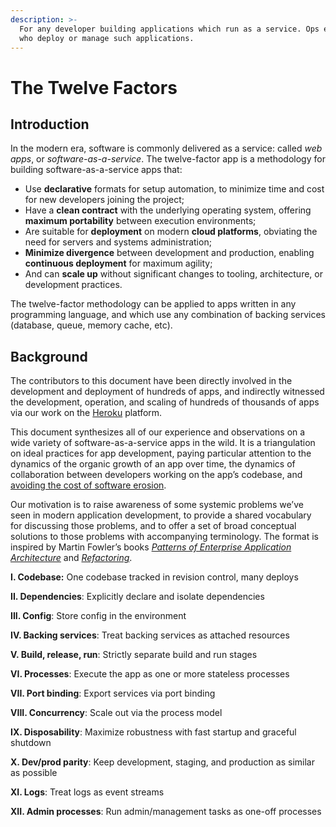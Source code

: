 ```yaml
---
description: >-
  For any developer building applications which run as a service. Ops engineers
  who deploy or manage such applications.
---
```


# The Twelve Factors

## Introduction <a href="#introduction" id="introduction"></a>

In the modern era, software is commonly delivered as a service: called _web apps_, or _software-as-a-service_. The twelve-factor app is a methodology for building software-as-a-service apps that:

* Use **declarative** formats for setup automation, to minimize time and cost for new developers joining the project;
* Have a **clean contract** with the underlying operating system, offering **maximum portability** between execution environments;
* Are suitable for **deployment** on modern **cloud platforms**, obviating the need for servers and systems administration;
* **Minimize divergence** between development and production, enabling **continuous deployment** for maximum agility;
* And can **scale up** without significant changes to tooling, architecture, or development practices.

The twelve-factor methodology can be applied to apps written in any programming language, and which use any combination of backing services (database, queue, memory cache, etc).

## Background <a href="#background" id="background"></a>

The contributors to this document have been directly involved in the development and deployment of hundreds of apps, and indirectly witnessed the development, operation, and scaling of hundreds of thousands of apps via our work on the [Heroku](http://www.heroku.com/) platform.

This document synthesizes all of our experience and observations on a wide variety of software-as-a-service apps in the wild. It is a triangulation on ideal practices for app development, paying particular attention to the dynamics of the organic growth of an app over time, the dynamics of collaboration between developers working on the app’s codebase, and [avoiding the cost of software erosion](http://blog.heroku.com/archives/2011/6/28/the\_new\_heroku\_4\_erosion\_resistance\_explicit\_contracts/).

Our motivation is to raise awareness of some systemic problems we’ve seen in modern application development, to provide a shared vocabulary for discussing those problems, and to offer a set of broad conceptual solutions to those problems with accompanying terminology. The format is inspired by Martin Fowler’s books [_Patterns of Enterprise Application Architecture_](https://books.google.com/books/about/Patterns\_of\_enterprise\_application\_archi.html?id=FyWZt5DdvFkC) and [_Refactoring_](https://books.google.com/books/about/Refactoring.html?id=1MsETFPD3I0C).

**I. Codebase:** One codebase tracked in revision control, many deploys

**II. Dependencies**: Explicitly declare and isolate dependencies

**III. Config**: Store config in the environment

**IV. Backing services**: Treat backing services as attached resources

**V. Build, release, run**: Strictly separate build and run stages

**VI. Processes**: Execute the app as one or more stateless processes

**VII. Port binding**: Export services via port binding

**VIII. Concurrency**: Scale out via the process model

**IX. Disposability**: Maximize robustness with fast startup and graceful shutdown

**X. Dev/prod parity**: Keep development, staging, and production as similar as possible

**XI. Logs**: Treat logs as event streams

**XII. Admin processes**: Run admin/management tasks as one-off processes
